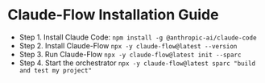 # Claude-Flow Installation Guide

- Step 1. Install Claude Code: ``` npm install -g @anthropic-ai/claude-code ```
- Step 2. Install Claude-Flow ``` npx -y claude-flow@latest --version ```
- Step 3. Run Claude-Flow ``` npx -y claude-flow@latest init --sparc ```
- Step 4. Start the orchestrator ``` npx -y claude-flow@latest sparc "build and test my project" ```